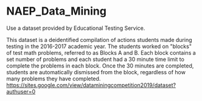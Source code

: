 # NAEP_Data_Mining
Use a dataset provided by Educational Testing Service. 

This dataset is a deidentified compilation of actions students made during testing in the 2016-2017 academic year. The students worked on "blocks" of test math problems, referred to as Blocks A and B. Each block contains a set number of problems and each student had a 30 minute time limit to complete the problems in each block. Once the 30 minutes are completed, students are automatically dismissed from the block, regardless of how many problems they have completed. 
https://sites.google.com/view/dataminingcompetition2019/dataset?authuser=0
